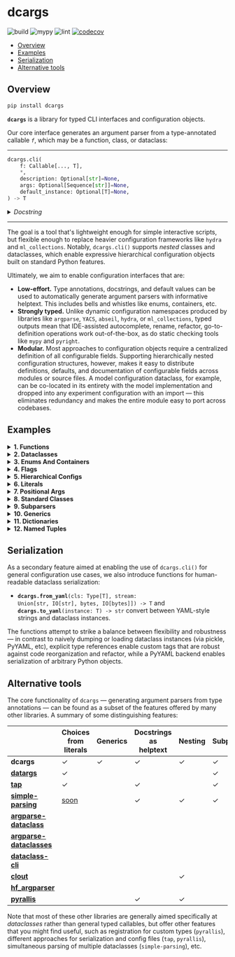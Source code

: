 # dcargs

![build](https://github.com/brentyi/dcargs/workflows/build/badge.svg)
![mypy](https://github.com/brentyi/dcargs/workflows/mypy/badge.svg?branch=master)
![lint](https://github.com/brentyi/dcargs/workflows/lint/badge.svg)
[![codecov](https://codecov.io/gh/brentyi/dcargs/branch/master/graph/badge.svg)](https://codecov.io/gh/brentyi/dcargs)

<!-- vim-markdown-toc GFM -->

- [Overview](#overview)
- [Examples](#examples)
- [Serialization](#serialization)
- [Alternative tools](#alternative-tools)

<!-- vim-markdown-toc -->

## Overview

```bash
pip install dcargs
```

**`dcargs`** is a library for typed CLI interfaces and configuration objects.

Our core interface generates an argument parser from a type-annotated callable
_`f`_, which may be a function, class, or dataclass:

---

```python
dcargs.cli(
    f: Callable[..., T],
    *,
    description: Optional[str]=None,
    args: Optional[Sequence[str]]=None,
    default_instance: Optional[T]=None,
) -> T
```

<details>
<summary><em>Docstring</em></summary>

<!-- START DOCSTRING -->

```
Call `f(...)`, with arguments populated from an automatically generated CLI
interface.

`f` should have type-annotated inputs, and can be a function or class. Note that if
`f` is a class, `dcargs.cli()` returns an instance.

The parser is generated by populating helptext from docstrings and types from
annotations; a broad range of core type annotations are supported...
    - Types natively accepted by `argparse`: str, int, float, pathlib.Path, etc.
    - Default values for optional parameters.
    - Booleans, which are automatically converted to flags when provided a default
      value.
    - Enums (via `enum.Enum`).
    - Various annotations from the standard typing library. Some examples:
      - `typing.ClassVar[T]`.
      - `typing.Optional[T]`.
      - `typing.Literal[T]`.
      - `typing.Sequence[T]`.
      - `typing.List[T]`.
      - `typing.Dict[K, V]`.
      - `typing.Tuple`, such as `typing.Tuple[T1, T2, T3]` or
        `typing.Tuple[T, ...]`.
      - `typing.Set[T]`.
      - `typing.Final[T]` and `typing.Annotated[T]`.
      - Various nested combinations of the above: `Optional[Literal[T]]`,
        `Final[Optional[Sequence[T]]]`, etc.
    - Hierarchical structures via nested dataclasses, TypedDict, NamedTuple,
      classes.
      - Simple nesting.
      - Unions over nested structures (subparsers).
      - Optional unions over nested structures (optional subparsers).
    - Generics (including nested generics).

Args:
    f: Callable.

Keyword Args:
    description: Description text for the parser, displayed when the --help flag is
        passed in. If not specified, `f`'s docstring is used. Mirrors argument from
        `argparse.ArgumentParser()`.
    args: If set, parse arguments from a sequence of strings instead of the
        commandline. Mirrors argument from `argparse.ArgumentParser.parse_args()`.
    default_instance: An instance of `T` to use for default values; only supported
        if `T` is a dataclass, TypedDict, or NamedTuple. Helpful for merging CLI
        arguments with values loaded from elsewhere. (for example, a config object
        loaded from a yaml file)

Returns:
    The output of `f(...)`.
```

<!-- END DOCSTRING -->

</details>

---

The goal is a tool that's lightweight enough for simple interactive scripts, but
flexible enough to replace heavier configuration frameworks like `hydra` and
`ml_collections`. Notably, `dcargs.cli()` supports _nested_ classes and
dataclasses, which enable expressive hierarchical configuration objects built on
standard Python features.

Ultimately, we aim to enable configuration interfaces that are:

- **Low-effort.** Type annotations, docstrings, and default values can be used
  to automatically generate argument parsers with informative helptext. This
  includes bells and whistles like enums, containers, etc.
- **Strongly typed.** Unlike dynamic configuration namespaces produced by
  libraries like `argparse`, `YACS`, `abseil`, `hydra`, or `ml_collections`,
  typed outputs mean that IDE-assisted autocomplete, rename, refactor,
  go-to-definition operations work out-of-the-box, as do static checking tools
  like `mypy` and `pyright`.
- **Modular.** Most approaches to configuration objects require a centralized
  definition of all configurable fields. Supporting hierarchically nested
  configuration structures, however, makes it easy to distribute definitions,
  defaults, and documentation of configurable fields across modules or source
  files. A model configuration dataclass, for example, can be co-located in its
  entirety with the model implementation and dropped into any experiment
  configuration with an import — this eliminates redundancy and makes the entire
  module easy to port across codebases.

## Examples

<!-- START EXAMPLES --><details>
<summary>
<strong>1. Functions</strong>
</summary>
<table><tr><td>

[examples/01_functions.py](examples/01_functions.py)

```python
"""CLI generation example from a simple annotated function. `dcargs.cli()` will call
`main()`, with arguments populated from the CLI."""

import dcargs


def main(
    field1: str,
    field2: int = 3,
    flag: bool = False,
) -> None:
    """Function, whose arguments will be populated from a CLI interface.

    Args:
        field1: A string field.
        field2: A numeric field, with a default value.
        flag: A boolean flag.
    """
    print(field1, field2, flag)


if __name__ == "__main__":
    dcargs.cli(main)
```

---

<pre>
<samp>$ <kbd>python examples/01_functions.py --help</kbd>
usage: 01_functions.py [-h] --field1 STR [--field2 INT] [--flag]

Function, whose arguments will be populated from a CLI interface.

required arguments:
  --field1 STR  A string field.

optional arguments:
  -h, --help    show this help message and exit
  --field2 INT  A numeric field, with a default value. (default: 3)
  --flag        A boolean flag.</samp>
</pre>

</td></tr></table>
</details>
<details>
<summary>
<strong>2. Dataclasses</strong>
</summary>
<table><tr><td>

[examples/02_dataclasses.py](examples/02_dataclasses.py)

```python
"""Example using dcargs.cli() to instantiate a dataclass."""

import dataclasses

import dcargs


@dataclasses.dataclass
class Args:
    """Description.
    This should show up in the helptext!"""

    field1: str  # A string field.
    field2: int = 3  # A numeric field, with a default value.
    flag: bool = False  # A boolean flag.


if __name__ == "__main__":
    args = dcargs.cli(Args)
    print(args)
    print()
    print(dcargs.to_yaml(args))
```

---

<pre>
<samp>$ <kbd>python examples/02_dataclasses.py --help</kbd>
usage: 02_dataclasses.py [-h] --field1 STR [--field2 INT] [--flag]

Description.
This should show up in the helptext!

required arguments:
  --field1 STR  A string field.

optional arguments:
  -h, --help    show this help message and exit
  --field2 INT  A numeric field, with a default value. (default: 3)
  --flag        A boolean flag.</samp>
</pre>

</td></tr></table>
</details>
<details>
<summary>
<strong>3. Enums And Containers</strong>
</summary>
<table><tr><td>

[examples/03_enums_and_containers.py](examples/03_enums_and_containers.py)

```python
"""Examples of more advanced type annotations: enums and containers types.

For collections, we only showcase Tuple here, but List, Sequence, Set, etc are all
supported as well."""

import dataclasses
import enum
import pathlib
from typing import Optional, Tuple

import dcargs


class OptimizerType(enum.Enum):
    ADAM = enum.auto()
    SGD = enum.auto()


@dataclasses.dataclass(frozen=True)
class TrainConfig:
    # Example of a variable-length tuple:
    dataset_sources: Tuple[pathlib.Path, ...]
    """Paths to load training data from. This can be multiple!"""

    # Fixed-length tuples are also okay:
    image_dimensions: Tuple[int, int]
    """Height and width of some image data."""

    # Enums are handled seamlessly.
    optimizer_type: OptimizerType
    """Gradient-based optimizer to use."""

    # We can also explicitly mark arguments as optional.
    checkpoint_interval: Optional[int]
    """Interval to save checkpoints at."""


if __name__ == "__main__":
    config = dcargs.cli(TrainConfig)
    print(config)
```

---

<pre>
<samp>$ <kbd>python examples/03_enums_and_containers.py --help</kbd>
usage: 03_enums_and_containers.py [-h] --dataset-sources PATH [PATH ...]
                                  --image-dimensions INT INT --optimizer-type
                                  {ADAM,SGD} [--checkpoint-interval INT]

required arguments:
  --dataset-sources PATH [PATH ...]
                        Paths to load training data from. This can be multiple!
  --image-dimensions INT INT
                        Height and width of some image data.
  --optimizer-type {ADAM,SGD}
                        Gradient-based optimizer to use.

optional arguments:
  -h, --help            show this help message and exit
  --checkpoint-interval INT
                        Interval to save checkpoints at. (default: None)</samp>
</pre>

</td></tr></table>
</details>
<details>
<summary>
<strong>4. Flags</strong>
</summary>
<table><tr><td>

[examples/04_flags.py](examples/04_flags.py)

```python
"""Example of how booleans are handled and automatically converted to flags."""

import dataclasses
from typing import Optional

import dcargs


@dataclasses.dataclass
class Args:
    # Boolean. This expects an explicit "True" or "False".
    boolean: bool

    # Optional boolean. Same as above, but can be omitted.
    optional_boolean: Optional[bool]

    # Pass --flag-a in to set this value to True.
    flag_a: bool = False

    # Pass --no-flag-b in to set this value to False.
    flag_b: bool = True


if __name__ == "__main__":
    args = dcargs.cli(Args)
    print(args)
    print()
    print(dcargs.to_yaml(args))
```

---

<pre>
<samp>$ <kbd>python examples/04_flags.py --help</kbd>
usage: 04_flags.py [-h] --boolean {True,False}
                   [--optional-boolean {True,False}] [--flag-a] [--no-flag-b]

required arguments:
  --boolean {True,False}
                        Boolean. This expects an explicit "True" or "False".

optional arguments:
  -h, --help            show this help message and exit
  --optional-boolean {True,False}
                        Optional boolean. Same as above, but can be omitted. (default: None)
  --flag-a              Pass --flag-a in to set this value to True.
  --no-flag-b           Pass --no-flag-b in to set this value to False.</samp>
</pre>

</td></tr></table>
</details>
<details>
<summary>
<strong>5. Hierarchical Configs</strong>
</summary>
<table><tr><td>

[examples/05_hierarchical_configs.py](examples/05_hierarchical_configs.py)

```python
"""An example of how we can create hierarchical configuration interfaces by nesting
dataclasses."""

import dataclasses
import enum
import pathlib

import dcargs


class OptimizerType(enum.Enum):
    ADAM = enum.auto()
    SGD = enum.auto()


@dataclasses.dataclass(frozen=True)
class OptimizerConfig:
    # Gradient-based optimizer to use.
    algorithm: OptimizerType = OptimizerType.ADAM

    # Learning rate to use.
    learning_rate: float = 3e-4

    # Coefficient for L2 regularization.
    weight_decay: float = 1e-2


@dataclasses.dataclass(frozen=True)
class ExperimentConfig:
    # Various configurable options for our optimizer.
    optimizer: OptimizerConfig

    # Batch size.
    batch_size: int = 32

    # Total number of training steps.
    train_steps: int = 100_000

    # Random seed. This is helpful for making sure that our experiments are all
    # reproducible!
    seed: int = 0


def train(
    out_dir: pathlib.Path,
    /,
    config: ExperimentConfig,
    restore_checkpoint: bool = False,
    checkpoint_interval: int = 1000,
) -> None:
    """Train a model.

    Args:
        out_dir: Where to save logs and checkpoints.
        config: Experiment configuration.
        restore_checkpoint: Set to restore an existing checkpoint.
        checkpoint_interval: Training steps between each checkpoint save.
    """
    print(out_dir)
    print("---")
    print(dcargs.to_yaml(config))
    print("---")
    print(restore_checkpoint)
    print(checkpoint_interval)


if __name__ == "__main__":
    dcargs.cli(train)
```

---

<pre>
<samp>$ <kbd>python examples/05_hierarchical_configs.py --help</kbd>
usage: 05_hierarchical_configs.py [-h]
                                  [--config.optimizer.algorithm {ADAM,SGD}]
                                  [--config.optimizer.learning-rate FLOAT]
                                  [--config.optimizer.weight-decay FLOAT]
                                  [--config.batch-size INT]
                                  [--config.train-steps INT]
                                  [--config.seed INT] [--restore-checkpoint]
                                  [--checkpoint-interval INT]
                                  OUT_DIR

Train a model.

positional arguments:
  OUT_DIR               Where to save logs and checkpoints.

optional arguments:
  -h, --help            show this help message and exit
  --restore-checkpoint  Set to restore an existing checkpoint.
  --checkpoint-interval INT
                        Training steps between each checkpoint save. (default: 1000)

optional config.optimizer arguments:
  Various configurable options for our optimizer.

  --config.optimizer.algorithm {ADAM,SGD}
                        Gradient-based optimizer to use. (default: ADAM)
  --config.optimizer.learning-rate FLOAT
                        Learning rate to use. (default: 0.0003)
  --config.optimizer.weight-decay FLOAT
                        Coefficient for L2 regularization. (default: 0.01)

optional config arguments:
  Experiment configuration.

  --config.batch-size INT
                        Batch size. (default: 32)
  --config.train-steps INT
                        Total number of training steps. (default: 100000)
  --config.seed INT     Random seed. This is helpful for making sure that our experiments are all
                        reproducible! (default: 0)</samp>
</pre>

</td></tr></table>
</details>
<details>
<summary>
<strong>6. Literals</strong>
</summary>
<table><tr><td>

[examples/06_literals.py](examples/06_literals.py)

```python
"""typing.Literal[] can be used to specify accepted input choices."""

import dataclasses
import enum
from typing import Literal

import dcargs


class Color(enum.Enum):
    RED = enum.auto()
    GREEN = enum.auto()
    BLUE = enum.auto()


@dataclasses.dataclass(frozen=True)
class Args:
    enum: Color
    restricted_enum: Literal[Color.RED, Color.GREEN]

    integer: Literal[0, 1, 2, 3]
    string: Literal["red", "green"]

    restricted_enum_with_default: Literal[Color.RED, Color.GREEN] = Color.GREEN
    integer_with_default: Literal[0, 1, 2, 3] = 3
    string_with_Default: Literal["red", "green"] = "red"


if __name__ == "__main__":
    args = dcargs.cli(Args)
    print(args)
    print()
    print(dcargs.to_yaml(args))
```

---

<pre>
<samp>$ <kbd>python examples/06_literals.py --help</kbd>
usage: 06_literals.py [-h] --enum {RED,GREEN,BLUE} --restricted-enum
                      {RED,GREEN} --integer {0,1,2,3} --string {red,green}
                      [--restricted-enum-with-default {RED,GREEN}]
                      [--integer-with-default {0,1,2,3}]
                      [--string-with-Default {red,green}]

required arguments:
  --enum {RED,GREEN,BLUE}
  --restricted-enum {RED,GREEN}
  --integer {0,1,2,3}
  --string {red,green}

optional arguments:
  -h, --help            show this help message and exit
  --restricted-enum-with-default {RED,GREEN}
                        (default: GREEN)
  --integer-with-default {0,1,2,3}
                        (default: 3)
  --string-with-Default {red,green}
                        (default: red)</samp>
</pre>

</td></tr></table>
</details>
<details>
<summary>
<strong>7. Positional Args</strong>
</summary>
<table><tr><td>

[examples/07_positional_args.py](examples/07_positional_args.py)

```python
"""Positional-only arguments in functions are converted to positional CLI arguments."""

from __future__ import annotations

import dataclasses
import enum
import pathlib
from typing import Tuple

import dcargs


def main(
    source: pathlib.Path,
    dest: pathlib.Path,
    /,  # Mark the end of positional arguments.
    optimizer: OptimizerConfig,
    force: bool = False,
    verbose: bool = False,
    background_rgb: Tuple[float, float, float] = (1.0, 0.0, 0.0),
) -> None:
    """Command-line interface defined using a function signature. Note that this
    docstring is parsed to generate helptext.

    Args:
        source: Source path.
        dest: Destination path.
        optimizer: Configuration for our optimizer object.
        force: Do not prompt before overwriting.
        verbose: Explain what is being done.
        background_rgb: Background color. Red by default.
    """
    print(
        f"{source.absolute()=}"
        "\n"
        f"{dest.absolute()=}"
        "\n"
        f"{optimizer=}"
        "\n"
        f"{force=}"
        "\n"
        f"{verbose=}"
        "\n"
        f"{background_rgb=}"
    )


class OptimizerType(enum.Enum):
    ADAM = enum.auto()
    SGD = enum.auto()


@dataclasses.dataclass(frozen=True)
class OptimizerConfig:
    algorithm: OptimizerType = OptimizerType.ADAM
    """Gradient-based optimizer to use."""

    learning_rate: float = 3e-4
    """Learning rate to use."""

    weight_decay: float = 1e-2
    """Coefficient for L2 regularization."""


if __name__ == "__main__":
    dcargs.cli(main)
```

---

<pre>
<samp>$ <kbd>python examples/07_positional_args.py --help</kbd>
usage: 07_positional_args.py [-h] [--optimizer.algorithm {ADAM,SGD}]
                             [--optimizer.learning-rate FLOAT]
                             [--optimizer.weight-decay FLOAT] [--force]
                             [--verbose] [--background-rgb FLOAT FLOAT FLOAT]
                             SOURCE DEST

Command-line interface defined using a function signature. Note that this
docstring is parsed to generate helptext.

positional arguments:
  SOURCE                Source path.
  DEST                  Destination path.

optional arguments:
  -h, --help            show this help message and exit
  --force               Do not prompt before overwriting.
  --verbose             Explain what is being done.
  --background-rgb FLOAT FLOAT FLOAT
                        Background color. Red by default. (default: 1.0 0.0 0.0)

optional optimizer arguments:
  Configuration for our optimizer object.

  --optimizer.algorithm {ADAM,SGD}
                        Gradient-based optimizer to use. (default: ADAM)
  --optimizer.learning-rate FLOAT
                        Learning rate to use. (default: 0.0003)
  --optimizer.weight-decay FLOAT
                        Coefficient for L2 regularization. (default: 0.01)</samp>
</pre>

</td></tr></table>
</details>
<details>
<summary>
<strong>8. Standard Classes</strong>
</summary>
<table><tr><td>

[examples/08_standard_classes.py](examples/08_standard_classes.py)

```python
"""In addition to functions and dataclasses, we can also generate CLIs from (the
constructors of) standard Python classes."""

import dcargs


class Args:
    def __init__(
        self,
        field1: str,
        field2: int,
        flag: bool = False,
    ):
        """Arguments.

        Args:
            field1: A string field.
            field2: A numeric field.
            flag: A boolean flag.
        """
        self.data = [field1, field2, flag]


if __name__ == "__main__":
    args = dcargs.cli(Args)
    print(args.data)
```

---

<pre>
<samp>$ <kbd>python examples/08_standard_classes.py --help</kbd>
usage: 08_standard_classes.py [-h] --field1 STR --field2 INT [--flag]

Arguments.

required arguments:
  --field1 STR  A string field.
  --field2 INT  A numeric field.

optional arguments:
  -h, --help    show this help message and exit
  --flag        A boolean flag.</samp>
</pre>

</td></tr></table>
</details>
<details>
<summary>
<strong>9. Subparsers</strong>
</summary>
<table><tr><td>

[examples/09_subparsers.py](examples/09_subparsers.py)

```python
"""Unions over nested types (classes or dataclasses) will result in subparsers."""

from __future__ import annotations

import dataclasses
from typing import Union

import dcargs


def main(command: Union[Checkout, Commit]) -> None:
    print(command)


@dataclasses.dataclass(frozen=True)
class Checkout:
    """Checkout a branch."""

    branch: str


@dataclasses.dataclass(frozen=True)
class Commit:
    """Commit changes."""

    message: str
    all: bool = False


if __name__ == "__main__":
    dcargs.cli(main)
```

---

<pre>
<samp>$ <kbd>python examples/09_subparsers.py --help</kbd>
usage: 09_subparsers.py [-h] {checkout,commit} ...

optional arguments:
  -h, --help         show this help message and exit

subcommands:
  {checkout,commit}</samp>
</pre>

</td></tr></table>
</details>
<details>
<summary>
<strong>10. Generics</strong>
</summary>
<table><tr><td>

[examples/10_generics.py](examples/10_generics.py)

```python
"""Example of parsing for generic (~templated) dataclasses."""

import dataclasses
from typing import Generic, TypeVar

import dcargs

ScalarType = TypeVar("ScalarType")
ShapeType = TypeVar("ShapeType")


@dataclasses.dataclass(frozen=True)
class Point3(Generic[ScalarType]):
    x: ScalarType
    y: ScalarType
    z: ScalarType
    frame_id: str


@dataclasses.dataclass(frozen=True)
class Triangle:
    a: Point3[float]
    b: Point3[float]
    c: Point3[float]


@dataclasses.dataclass(frozen=True)
class Args(Generic[ShapeType]):
    point_continuous: Point3[float]
    point_discrete: Point3[int]
    shape: ShapeType


if __name__ == "__main__":
    args = dcargs.cli(Args[Triangle])
    print(args)
```

---

<pre>
<samp>$ <kbd>python examples/10_generics.py --help</kbd>
usage: 10_generics.py [-h] --point-continuous.x FLOAT --point-continuous.y
                      FLOAT --point-continuous.z FLOAT
                      --point-continuous.frame-id STR --point-discrete.x INT
                      --point-discrete.y INT --point-discrete.z INT
                      --point-discrete.frame-id STR --shape.a.x FLOAT
                      --shape.a.y FLOAT --shape.a.z FLOAT --shape.a.frame-id
                      STR --shape.b.x FLOAT --shape.b.y FLOAT --shape.b.z
                      FLOAT --shape.b.frame-id STR --shape.c.x FLOAT
                      --shape.c.y FLOAT --shape.c.z FLOAT --shape.c.frame-id
                      STR

optional arguments:
  -h, --help            show this help message and exit

required point_continuous arguments:

  --point-continuous.x FLOAT
  --point-continuous.y FLOAT
  --point-continuous.z FLOAT
  --point-continuous.frame-id STR

required point_discrete arguments:

  --point-discrete.x INT
  --point-discrete.y INT
  --point-discrete.z INT
  --point-discrete.frame-id STR

required shape.a arguments:

  --shape.a.x FLOAT
  --shape.a.y FLOAT
  --shape.a.z FLOAT
  --shape.a.frame-id STR

required shape.b arguments:

  --shape.b.x FLOAT
  --shape.b.y FLOAT
  --shape.b.z FLOAT
  --shape.b.frame-id STR

required shape.c arguments:

  --shape.c.x FLOAT
  --shape.c.y FLOAT
  --shape.c.z FLOAT
  --shape.c.frame-id STR</samp>
</pre>

</td></tr></table>
</details>
<details>
<summary>
<strong>11. Dictionaries</strong>
</summary>
<table><tr><td>

[examples/11_dictionaries.py](examples/11_dictionaries.py)

```python
"""Dictionary inputs can be specified using either a standard Dict[T1, T2] annotation,
or a TypedDict type.

Note that setting total=False for TypedDicts is currently not (but reasonably could be)
supported."""

from typing import Dict, TypedDict

import dcargs


class DictionarySchema(TypedDict):
    field1: str  # A string field.
    field2: int  # A numeric field.
    field3: bool  # A boolean field.


def main(
    standard_dict: Dict[int, bool],
    typed_dict: DictionarySchema = {
        "field1": "hey",
        "field2": 3,
        "field3": False,
    },
) -> None:
    assert isinstance(standard_dict, dict)
    assert isinstance(typed_dict, dict)
    print("Standard dict:", standard_dict)
    print("Typed dict:", typed_dict)


if __name__ == "__main__":
    dcargs.cli(main)
```

---

<pre>
<samp>$ <kbd>python examples/11_dictionaries.py --help</kbd>
usage: 11_dictionaries.py [-h] --standard-dict INT {True,False}
                          [INT {True,False} ...] [--typed-dict.field1 STR]
                          [--typed-dict.field2 INT] [--typed-dict.field3]

required arguments:
  --standard-dict INT {True,False} [INT {True,False} ...]

optional arguments:
  -h, --help            show this help message and exit

optional typed_dict arguments:

  --typed-dict.field1 STR
                        A string field. (default: hey)
  --typed-dict.field2 INT
                        A numeric field. (default: 3)
  --typed-dict.field3   A boolean field.</samp>
</pre>

</td></tr></table>
</details>
<details>
<summary>
<strong>12. Named Tuples</strong>
</summary>
<table><tr><td>

[examples/12_named_tuples.py](examples/12_named_tuples.py)

```python
"""Example using dcargs.cli() to instantiate a named tuple."""

from typing import NamedTuple

import dcargs


class TupleType(NamedTuple):
    """Description.
    This should show up in the helptext!"""

    field1: str  # A string field.
    field2: int = 3  # A numeric field, with a default value.
    flag: bool = False  # A boolean flag.


if __name__ == "__main__":
    print(TupleType.__doc__)
    x = dcargs.cli(TupleType)
    assert isinstance(x, tuple)
    print(x)
```

---

<pre>
<samp>$ <kbd>python examples/12_named_tuples.py --help</kbd>
Description.
    This should show up in the helptext!
usage: 12_named_tuples.py [-h] --field1 STR [--field2 INT] [--flag]

Description.
This should show up in the helptext!

required arguments:
  --field1 STR  A string field.

optional arguments:
  -h, --help    show this help message and exit
  --field2 INT  A numeric field, with a default value. (default: 3)
  --flag        A boolean flag.</samp>
</pre>

</td></tr></table>
</details><!-- END EXAMPLES -->

## Serialization

As a secondary feature aimed at enabling the use of `dcargs.cli()` for general
configuration use cases, we also introduce functions for human-readable
dataclass serialization:

- <code><strong>dcargs.from_yaml</strong>(cls: Type[T], stream: Union[str,
  IO[str], bytes, IO[bytes]]) -> T</code> and
  <code><strong>dcargs.to_yaml</strong>(instance: T) -> str</code> convert
  between YAML-style strings and dataclass instances.

The functions attempt to strike a balance between flexibility and robustness —
in contrast to naively dumping or loading dataclass instances (via pickle,
PyYAML, etc), explicit type references enable custom tags that are robust
against code reorganization and refactor, while a PyYAML backend enables
serialization of arbitrary Python objects.

## Alternative tools

The core functionality of `dcargs` — generating argument parsers from type
annotations — can be found as a subset of the features offered by many other
libraries. A summary of some distinguishing features:

|                                                                                                              | Choices from literals                                    | Generics | Docstrings as helptext | Nesting | Subparsers | Containers |
| ------------------------------------------------------------------------------------------------------------ | -------------------------------------------------------- | -------- | ---------------------- | ------- | ---------- | ---------- |
| **dcargs**                                                                                                   | ✓                                                        | ✓        | ✓                      | ✓       | ✓          | ✓          |
| **[datargs](https://github.com/roee30/datargs)**                                                             | ✓                                                        |          |                        |         | ✓          | ✓          |
| **[tap](https://github.com/swansonk14/typed-argument-parser)**                                               | ✓                                                        |          | ✓                      |         | ✓          | ✓          |
| **[simple-parsing](https://github.com/lebrice/SimpleParsing)**                                               | [soon](https://github.com/lebrice/SimpleParsing/pull/86) |          | ✓                      | ✓       | ✓          | ✓          |
| **[argparse-dataclass](https://pypi.org/project/argparse-dataclass/)**                                       |                                                          |          |                        |         |            |            |
| **[argparse-dataclasses](https://pypi.org/project/argparse-dataclasses/)**                                   |                                                          |          |                        |         |            |            |
| **[dataclass-cli](https://github.com/malte-soe/dataclass-cli)**                                              |                                                          |          |                        |         |            |            |
| **[clout](https://pypi.org/project/clout/)**                                                                 |                                                          |          |                        | ✓       |            |            |
| **[hf_argparser](https://github.com/huggingface/transformers/blob/master/src/transformers/hf_argparser.py)** |                                                          |          |                        |         |            | ✓          |
| **[pyrallis](https://github.com/eladrich/pyrallis/)**                                                        |                                                          |          | ✓                      | ✓       |            | ✓          |

Note that most of these other libraries are generally aimed specifically at
_dataclasses_ rather than general typed callables, but offer other features that
you might find useful, such as registration for custom types (`pyrallis`),
different approaches for serialization and config files (`tap`, `pyrallis`),
simultaneous parsing of multiple dataclasses (`simple-parsing`), etc.
